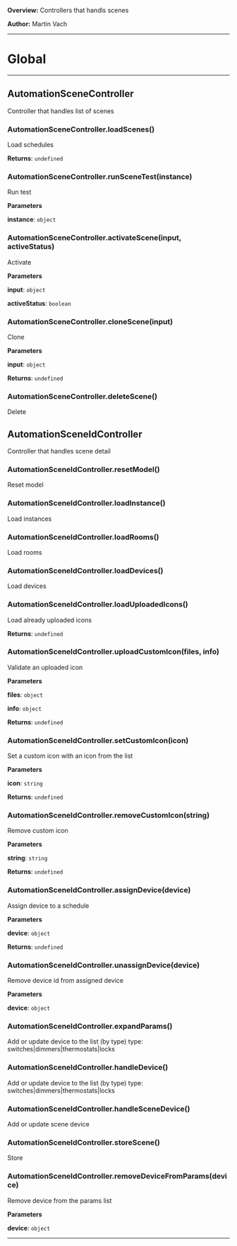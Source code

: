 **Overview:** Controllers that handls scenes



**Author:** Martin Vach




* * *

# Global





* * *

## AutomationSceneController
Controller that handles list of scenes

### AutomationSceneController.loadScenes() 

Load schedules

**Returns**: `undefined`

### AutomationSceneController.runSceneTest(instance) 

Run test

**Parameters**

**instance**: `object`


### AutomationSceneController.activateScene(input, activeStatus) 

Activate

**Parameters**

**input**: `object`

**activeStatus**: `boolean`


### AutomationSceneController.cloneScene(input) 

Clone

**Parameters**

**input**: `object`

**Returns**: `undefined`

### AutomationSceneController.deleteScene() 

Delete



## AutomationSceneIdController
Controller that handles scene detail

### AutomationSceneIdController.resetModel() 

Reset model


### AutomationSceneIdController.loadInstance() 

Load instances


### AutomationSceneIdController.loadRooms() 

Load rooms


### AutomationSceneIdController.loadDevices() 

Load devices


### AutomationSceneIdController.loadUploadedIcons() 

Load already uploaded icons

**Returns**: `undefined`

### AutomationSceneIdController.uploadCustomIcon(files, info) 

Validate an uploaded icon

**Parameters**

**files**: `object`

**info**: `object`

**Returns**: `undefined`

### AutomationSceneIdController.setCustomIcon(icon) 

Set a custom icon with an icon from the list

**Parameters**

**icon**: `string`

**Returns**: `undefined`

### AutomationSceneIdController.removeCustomIcon(string) 

Remove custom icon

**Parameters**

**string**: `string`

**Returns**: `undefined`

### AutomationSceneIdController.assignDevice(device) 

Assign device to a schedule

**Parameters**

**device**: `object`

**Returns**: `undefined`

### AutomationSceneIdController.unassignDevice(device) 

Remove device id from assigned device

**Parameters**

**device**: `object`


### AutomationSceneIdController.expandParams() 

Add or update device to the list (by type)type: switches|dimmers|thermostats|locks


### AutomationSceneIdController.handleDevice() 

Add or update device to the list (by type)type: switches|dimmers|thermostats|locks


### AutomationSceneIdController.handleSceneDevice() 

Add or update scene device


### AutomationSceneIdController.storeScene() 

Store


### AutomationSceneIdController.removeDeviceFromParams(device) 

Remove device from the params list

**Parameters**

**device**: `object`




* * *

